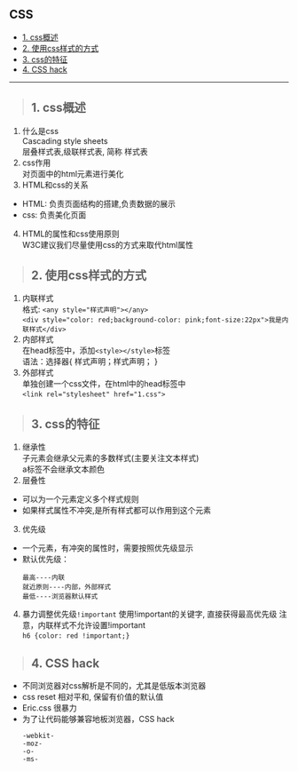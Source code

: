 ## CSS
- [1. css概述](#1)
- [2. 使用css样式的方式](#2)
- [3. css的特征](#3)
- [4. CSS hack](#3)
--------

><h2 id='1'>1. css概述 </h2> 
1. 什么是css  
Cascading style sheets  
层叠样式表,级联样式表, 简称 样式表  
2. css作用  
对页面中的html元素进行美化  
3. HTML和css的关系  
* HTML: 负责页面结构的搭建,负责数据的展示
* css: 负责美化页面
4. HTML的属性和css使用原则  
W3C建议我们尽量使用css的方式来取代html属性

><h2 id='2'>2. 使用css样式的方式</h2> 
1. 内联样式  
格式: `<any style="样式声明"></any>`  
`<div style="color: red;background-color: pink;font-size:22px">我是内联样式</div>`
2. 内部样式  
在head标签中，添加`<style></style>`标签  
语法：选择器{ 样式声明；样式声明； }
3. 外部样式  
单独创建一个css文件，在html中的head标签中  
`<link rel="stylesheet" href="1.css">`

><h2 id='3'>3. css的特征</h2> 
1. 继承性  
子元素会继承父元素的多数样式(主要关注文本样式)  
a标签不会继承文本颜色
2. 层叠性  
- 可以为一个元素定义多个样式规则  
- 如果样式属性不冲突,是所有样式都可以作用到这个元素
3. 优先级  
- 一个元素，有冲突的属性时，需要按照优先级显示  
- 默认优先级：    
   ```
   最高----内联  
   就近原则----内部，外部样式  
   最低----浏览器默认样式 
   ``` 
4. 暴力调整优先级`!important`
使用!important的关键字, 直接获得最高优先级
注意，内联样式不允许设置!important  
`h6 {color: red !important;}`

><h2 id='4'>4. CSS hack</h2>
- 不同浏览器对css解析是不同的，尤其是低版本浏览器
- css reset 相对平和, 保留有价值的默认值
- Eric.css 很暴力
- 为了让代码能够兼容地板浏览器，CSS hack
  ```
  -webkit-
  -moz-
  -o-
  -ms-
  ```


